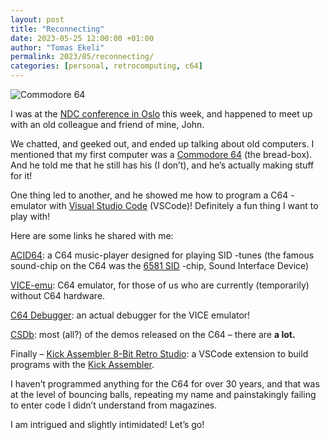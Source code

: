 ```yaml
---
layout: post
title: "Reconnecting"
date: 2023-05-25 12:00:00 +01:00
author: "Tomas Ekeli"
permalink: 2023/05/reconnecting/
categories: [personal, retrocomputing, c64]
---
```


![Commodore 64](/assets/img/2023-05-25-reconnecting.jpg)

I was at the [NDC conference in Oslo](https://ndcoslo.com/) this week, and happened to meet up with an old colleague and friend of mine, John.

We chatted, and geeked out, and ended up talking about old computers. I mentioned that my first computer was a [Commodore 64](https://en.wikipedia.org/wiki/Commodore_64) (the bread-box). And he told me that he still has his (I don’t), and he’s actually making stuff for it!

One thing led to another, and he showed me how to program a C64 -emulator with [Visual Studio Code](https://code.visualstudio.com/) (VSCode)! Definitely a fun thing I want to play with!

Here are some links he shared with me:

[ACID64](https://acid64.com/): a C64 music-player designed for playing SID -tunes (the famous sound-chip on the C64 was the [6581 SID](https://en.wikipedia.org/wiki/MOS_Technology_6581) -chip, Sound Interface Device)

[VICE-emu](https://vice-emu.sourceforge.io/): C64 emulator, for those of us who are currently (temporarily) without C64 hardware.

[C64 Debugger](https://github.com/sunsided/c64-debugger): an actual debugger for the VICE emulator!

[CSDb](https://csdb.dk/): most (all?) of the demos released on the C64 – there are **a lot.**

Finally – [Kick Assembler 8-Bit Retro Studio](https://marketplace.visualstudio.com/items?itemName=paulhocker.kick-assembler-vscode-ext): a VSCode extension to build programs with the [Kick Assembler](http://www.theweb.dk/KickAssembler/Main.html#frontpage).

I haven’t programmed anything for the C64 for over 30 years, and that was at the level of bouncing balls, repeating my name and painstakingly failing to enter code I didn’t understand from magazines.

I am intrigued and slightly intimidated! Let’s go!